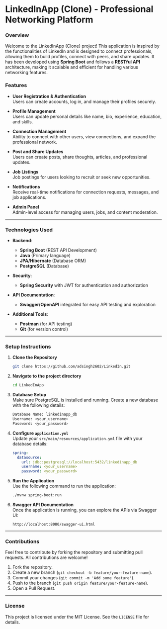# LinkedInApp (Clone) - Professional Networking Platform

### Overview

Welcome to the LinkedInApp (Clone) project! This application is inspired by the functionalities of LinkedIn and is designed to connect professionals, allowing them to build profiles, connect with peers, and share updates. It has been developed using **Spring Boot** and follows a **RESTful API** architecture, making it scalable and efficient for handling various networking features.

### Features

- **User Registration & Authentication**  
  Users can create accounts, log in, and manage their profiles securely.
  
- **Profile Management**  
  Users can update personal details like name, bio, experience, education, and skills.

- **Connection Management**  
  Ability to connect with other users, view connections, and expand the professional network.

- **Post and Share Updates**  
  Users can create posts, share thoughts, articles, and professional updates.

- **Job Listings**  
  Job postings for users looking to recruit or seek new opportunities.

- **Notifications**  
  Receive real-time notifications for connection requests, messages, and job applications.

- **Admin Panel**  
  Admin-level access for managing users, jobs, and content moderation.

---

### Technologies Used

- **Backend**:  
  - **Spring Boot** (REST API Development)
  - **Java** (Primary language)
  - **JPA/Hibernate** (Database ORM)
  - **PostgreSQL** (Database)
  
- **Security**:  
  - **Spring Security** with JWT for authentication and authorization
  
- **API Documentation**:  
  - **Swagger/OpenAPI** integrated for easy API testing and exploration
  
- **Additional Tools**:  
  - **Postman** (for API testing)
  - **Git** (for version control)

---

### Setup Instructions

1. **Clone the Repository**  
   ```bash
   git clone https://github.com/adsingh2602/LinkedIn.git
   ```

2. **Navigate to the project directory**  
   ```bash
   cd LinkedInApp
   ```

3. **Database Setup**  
   Make sure PostgreSQL is installed and running. Create a new database with the following details:
   ```bash
   Database Name: linkedinapp_db
   Username: <your_username>
   Password: <your_password>
   ```

4. **Configure `application.yml`**  
   Update your `src/main/resources/application.yml` file with your database details:
   ```yaml
   spring:
     datasource:
       url: jdbc:postgresql://localhost:5432/linkedinapp_db
       username: <your_username>
       password: <your_password>
   ```

5. **Run the Application**  
   Use the following command to run the application:
   ```bash
   ./mvnw spring-boot:run
   ```

6. **Swagger API Documentation**  
   Once the application is running, you can explore the APIs via Swagger UI:
   ```
   http://localhost:8080/swagger-ui.html
   ```

---

### Contributions

Feel free to contribute by forking the repository and submitting pull requests. All contributions are welcome!

1. Fork the repository.
2. Create a new branch (`git checkout -b feature/your-feature-name`).
3. Commit your changes (`git commit -m 'Add some feature'`).
4. Push to the branch (`git push origin feature/your-feature-name`).
5. Open a Pull Request.

---

### License

This project is licensed under the MIT License. See the `LICENSE` file for details.
